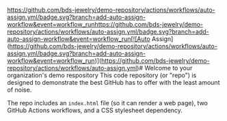 https://github.com/bds-jewelry/demo-repository/actions/workflows/auto-assign.yml/badge.svg?branch=add-auto-assign-workflow&event=workflow_runhttps://github.com/bds-jewelry/demo-repository/actions/workflows/auto-assign.yml/badge.svg?branch=add-auto-assign-workflow&event=workflow_run[![Auto Assign](https://github.com/bds-jewelry/demo-repository/actions/workflows/auto-assign.yml/badge.svg?branch=add-auto-assign-workflow&event=workflow_run)](https://github.com/bds-jewelry/demo-repository/actions/workflows/auto-assign.yml)# Welcome to your organization's demo respository
This code repository (or "repo") is designed to demonstrate the best GitHub has to offer with the least amount of noise.

The repo includes an `index.html` file (so it can render a web page), two GitHub Actions workflows, and a CSS stylesheet dependency.
